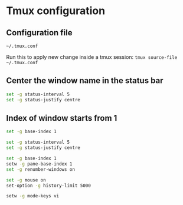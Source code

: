 # Tmux configuration

## Configuration file

`~/.tmux.conf`

Run this to apply new change inside a tmux session:
`tmux source-file ~/.tmux.conf`

## Center the window name in the status bar

```sh
set -g status-interval 5
set -g status-justify centre
```

## Index of window starts from 1

```sh
set -g base-index 1
```

```sh
set -g status-interval 5
set -g status-justify centre

set -g base-index 1
setw -g pane-base-index 1
set -g renumber-windows on

set -g mouse on
set-option -g history-limit 5000

setw -g mode-keys vi
```